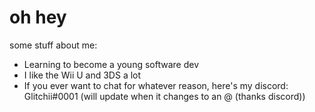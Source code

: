 # oh hey

some stuff about me:
 - Learning to become a young software dev
 - I like the Wii U and 3DS a lot
 - If you ever want to chat for whatever reason, here's my discord: Glitchii#0001 (will update when it changes to an @ (thanks discord))
